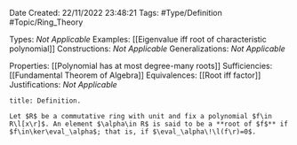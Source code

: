 <div class="topSpace"></div>

Date Created: 22/11/2022 23:48:21
Tags: #Type/Definition #Topic/Ring_Theory

Types: <i>Not Applicable</i>
Examples: [[Eigenvalue iff root of characteristic polynomial]]
Constructions: <i>Not Applicable</i>
Generalizations: <i>Not Applicable</i>

Properties: [[Polynomial has at most degree-many roots]]
Sufficiencies: [[Fundamental Theorem of Algebra]]
Equivalences: [[Root iff factor]]
Justifications: <i>Not Applicable</i>

``` ad-Definition
title: Definition.

Let $R$ be a commutative ring with unit and fix a polynomial $f\in R\l[x\r]$. An element $\alpha\in R$ is said to be a **root of $f$** if $f\in\ker\eval_\alpha$; that is, if $\eval_\alpha\!\l(f\r)=0$.

```

